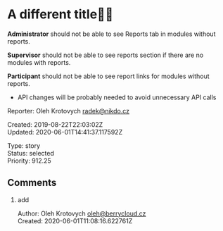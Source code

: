 # A different title🍋🎸

**Administrator** should not be able to see Reports tab in modules without reports.

**Supervisor** should not be able to see reports section if there are no modules with reports.

**Participant** should not be able to see report links for modules without reports.

- API changes will be probably needed to avoid unnecessary API calls

Reporter: Oleh Krotovych <radek@nikdo.cz>  

Created: 2019-08-22T22:03:02Z  
Updated: 2020-06-01T14:41:37.117592Z

Type: story  
Status: selected  
Priority: 912.25

## Comments
1.  add

    Author: Oleh Krotovych <oleh@berrycloud.cz>  
    Created: 2020-06-01T11:08:16.622761Z  
